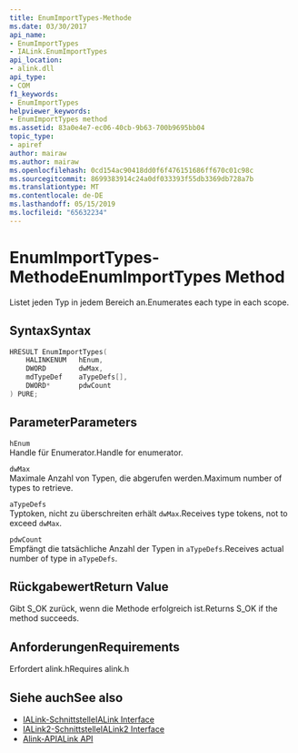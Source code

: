 ```yaml
---
title: EnumImportTypes-Methode
ms.date: 03/30/2017
api_name:
- EnumImportTypes
- IALink.EnumImportTypes
api_location:
- alink.dll
api_type:
- COM
f1_keywords:
- EnumImportTypes
helpviewer_keywords:
- EnumImportTypes method
ms.assetid: 83a0e4e7-ec06-40cb-9b63-700b9695bb04
topic_type:
- apiref
author: mairaw
ms.author: mairaw
ms.openlocfilehash: 0cd154ac90418dd0f6f476151686ff670c01c98c
ms.sourcegitcommit: 8699383914c24a0df033393f55db3369db728a7b
ms.translationtype: MT
ms.contentlocale: de-DE
ms.lasthandoff: 05/15/2019
ms.locfileid: "65632234"
---
```

# <a name="enumimporttypes-method"></a><span data-ttu-id="903b6-102">EnumImportTypes-Methode</span><span class="sxs-lookup"><span data-stu-id="903b6-102">EnumImportTypes Method</span></span>

<span data-ttu-id="903b6-103">Listet jeden Typ in jedem Bereich an.</span><span class="sxs-lookup"><span data-stu-id="903b6-103">Enumerates each type in each scope.</span></span>

## <a name="syntax"></a><span data-ttu-id="903b6-104">Syntax</span><span class="sxs-lookup"><span data-stu-id="903b6-104">Syntax</span></span>

```cpp
HRESULT EnumImportTypes(
    HALINKENUM   hEnum,
    DWORD        dwMax,
    mdTypeDef    aTypeDefs[],
    DWORD*       pdwCount
) PURE;
```

## <a name="parameters"></a><span data-ttu-id="903b6-105">Parameter</span><span class="sxs-lookup"><span data-stu-id="903b6-105">Parameters</span></span>

`hEnum`\
<span data-ttu-id="903b6-106">Handle für Enumerator.</span><span class="sxs-lookup"><span data-stu-id="903b6-106">Handle for enumerator.</span></span>

`dwMax`\
<span data-ttu-id="903b6-107">Maximale Anzahl von Typen, die abgerufen werden.</span><span class="sxs-lookup"><span data-stu-id="903b6-107">Maximum number of types to retrieve.</span></span>

`aTypeDefs`\
<span data-ttu-id="903b6-108">Typtoken, nicht zu überschreiten erhält `dwMax`.</span><span class="sxs-lookup"><span data-stu-id="903b6-108">Receives type tokens, not to exceed `dwMax`.</span></span>

`pdwCount`\
<span data-ttu-id="903b6-109">Empfängt die tatsächliche Anzahl der Typen in `aTypeDefs`.</span><span class="sxs-lookup"><span data-stu-id="903b6-109">Receives actual number of type in `aTypeDefs`.</span></span>

## <a name="return-value"></a><span data-ttu-id="903b6-110">Rückgabewert</span><span class="sxs-lookup"><span data-stu-id="903b6-110">Return Value</span></span>

<span data-ttu-id="903b6-111">Gibt S_OK zurück, wenn die Methode erfolgreich ist.</span><span class="sxs-lookup"><span data-stu-id="903b6-111">Returns S_OK if the method succeeds.</span></span>

## <a name="requirements"></a><span data-ttu-id="903b6-112">Anforderungen</span><span class="sxs-lookup"><span data-stu-id="903b6-112">Requirements</span></span>

<span data-ttu-id="903b6-113">Erfordert alink.h</span><span class="sxs-lookup"><span data-stu-id="903b6-113">Requires alink.h</span></span>

## <a name="see-also"></a><span data-ttu-id="903b6-114">Siehe auch</span><span class="sxs-lookup"><span data-stu-id="903b6-114">See also</span></span>

- [<span data-ttu-id="903b6-115">IALink-Schnittstelle</span><span class="sxs-lookup"><span data-stu-id="903b6-115">IALink Interface</span></span>](ialink-interface.md)
- [<span data-ttu-id="903b6-116">IALink2-Schnittstelle</span><span class="sxs-lookup"><span data-stu-id="903b6-116">IALink2 Interface</span></span>](ialink2-interface.md)
- [<span data-ttu-id="903b6-117">Alink-API</span><span class="sxs-lookup"><span data-stu-id="903b6-117">ALink API</span></span>](index.md)
